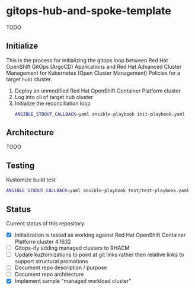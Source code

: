 # gitops-hub-and-spoke-template
TODO

## Initialize
This is the process for initializing the gitops loop between Red Hat OpenShift GitOps (ArgoCD) Applications and Red Hat Advanced Cluster Management for Kubernetes (Open Cluster Management) Policies for a target `hub1` cluster.

1. Deploy an unmodified Red Hat OpenShift Container Platform cluster
1. Log into cli of target hub cluster
1. Initialize the reconciliation loop
    ```sh
    ANSIBLE_STDOUT_CALLBACK=yaml ansible-playbook init-playbook.yaml
    ```

## Architecture
TODO

## Testing
Kustomize build test
```sh
ANSIBLE_STDOUT_CALLBACK=yaml ansible-playbook test/test-playbook.yaml
```

## Status
Current status of this repository

- [x] Initialization is tested as working against Red Hat OpenShift Container Platform cluster 4.16.12
- [ ] Gitops-ify adding managed clusters to RHACM
- [ ] Update kuztomizations to point at git links rather then relative links to support structural promotions
- [ ] Document repo description / purpose
- [ ] Document repo architecture
- [x] Implement sample "managed workload cluster"
